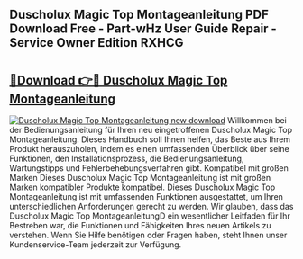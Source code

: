## Duscholux Magic Top Montageanleitung PDF Download Free - Part-wHz User Guide Repair - Service Owner Edition RXHCG

# <h2><a href="http://df6sqy.blite.top/?on=Duscholux+Magic+Top+Montageanleitung">🔗Download 👉🔴 Duscholux Magic Top Montageanleitung</a></h2>

[![Duscholux Magic Top Montageanleitung new download](https://i.imgur.com/lujVjoI.png)](http://df6sqy.blite.top/?on=Duscholux+Magic+Top+Montageanleitung)
Willkommen bei der Bedienungsanleitung für Ihren neu eingetroffenen Duscholux Magic Top Montageanleitung. Dieses Handbuch soll Ihnen helfen, das Beste aus Ihrem Produkt herauszuholen, indem es einen umfassenden Überblick über seine Funktionen, den Installationsprozess, die Bedienungsanleitung, Wartungstipps und Fehlerbehebungsverfahren gibt. Kompatibel mit großen Marken Dieses Duscholux Magic Top Montageanleitung ist mit großen Marken kompatibler Produkte kompatibel. Dieses Duscholux Magic Top Montageanleitung ist mit umfassenden Funktionen ausgestattet, um Ihren unterschiedlichen Anforderungen gerecht zu werden. Wir glauben, dass das Duscholux Magic Top MontageanleitungD ein wesentlicher Leitfaden für Ihr Bestreben war, die Funktionen und Fähigkeiten Ihres neuen Artikels zu verstehen. Wenn Sie Hilfe benötigen oder Fragen haben, steht Ihnen unser Kundenservice-Team jederzeit zur Verfügung.
